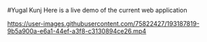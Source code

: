#Yugal Kunj
Here is a live demo of the current web application


https://user-images.githubusercontent.com/75822427/193187819-9b5a900a-e6a1-44ef-a3f8-c3130894ce26.mp4

